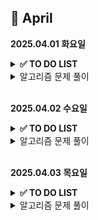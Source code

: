 ## 📅 April

**2025.04.01 화요일**
<details> 
<summary><b>✅ TO DO LIST</b></summary>

<h3>🌱 Spring  </h3>
인프런 김영한 스프링입문  

- [X] 프로젝트 환경 설정  

- [X] 스프링 웹 개발 기초  

- [X] 회원 관리 예제 - 백엔드 개발  

<h3>🧠 Algorithm </h3>  

- [ ] 위상정렬   

- [ ] 플로이드 워셜 & 벨만 포드 알고리즘  

- [X] 다익스트라 연습  

- [ ] 프림, 크루스칼 연습  

</details>

<details>
<summary>알고리즘 문제 풀이</summary>

<details>
<summary>BOJ1238. 파티</summary>

[코드](../APS/BOJ/BOJ1238_파티.java)

> - 아이디어
>   - 다익스트라 2개 써서 오는 거 가는 거 계산해주고 더한 값이 가장 큰 거 출력
> - 느낀점
>   - 골드3이라서 쫄았는데 그냥 평범한 다익스트라 문제였다...그래프 문제가 거의 골드라서 경험치 잘 오르는 게 약간 머쓱함

```
package BOJ;

import java.io.BufferedReader;
import java.io.IOException;
import java.io.InputStreamReader;
import java.util.ArrayList;
import java.util.Arrays;
import java.util.List;
import java.util.PriorityQueue;

public class BOJ1238_파티 {

    static final int INF = Integer.MAX_VALUE;
    static int N, M, X;
    static List<List<Edge>> graph1, graph2;
    static int[] dist1, dist2;

    public static void main(String[] args) throws IOException {
        BufferedReader br = new BufferedReader(new InputStreamReader(System.in));
        String[] input = br.readLine().split(" ");
        N = Integer.parseInt(input[0]); // 노드 수
        M = Integer.parseInt(input[1]); // 간선 수
        X = Integer.parseInt(input[2]); // 목적지
        
        graph1 = new ArrayList<>();    // 오는 거
        graph2 = new ArrayList<>();    // 돌아가는 거
        for (int i = 0; i <= N; i++) {
            graph1.add(new ArrayList<>());
            graph2.add(new ArrayList<>());
        }
        for (int i = 0; i < M; i++) {
            input = br.readLine().split(" ");
            int a = Integer.parseInt(input[0]);
            int b = Integer.parseInt(input[1]);
            int c = Integer.parseInt(input[2]);

            graph1.get(a).add(new Edge(b, c));
            graph2.get(b).add(new Edge(a, c));
        }

        dist1 = new int[N + 1];
        dist2 = new int[N + 1];
        Arrays.fill(dist1, INF);
        Arrays.fill(dist2, INF);
        dist1[X] = 0;
        dist2[X] = 0;

        dijkstra(graph1, dist1);
        dijkstra(graph2, dist2);

        int ans = 0;
        for(int i = 1 ; i <= N ; i++) {
            ans = Math.max(dist1[i] + dist2[i], ans);
        }

//        System.out.println(Arrays.toString(dist1));
//        System.out.println(Arrays.toString(dist2));
        System.out.println(ans);
    }

    public static void dijkstra(List<List<Edge>> graph, int[] dist) {
        PriorityQueue<Edge> pq = new PriorityQueue<>();
        pq.add(new Edge(X, 0));

        while(!pq.isEmpty()) {
            Edge cur = pq.poll();

            if(cur.cost > dist[cur.to]) continue;

            for(Edge e : graph.get(cur.to)) {
                if(dist[e.to] > dist[cur.to] + e.cost) {
                    dist[e.to] = dist[cur.to] + e.cost;
                    pq.offer(e);
                }
            }
        }
    }

    static class Edge implements Comparable<Edge> {
        int to, cost;

        public Edge(int to, int cost) {
            this.to = to;
            this.cost = cost;
        }

        @Override
        public int compareTo(Edge o) {
            return this.cost - o.cost;
        }
    }
}

```
</details>

<details>
<summary>BOJ11725. 트리의 부모 찾기</summary>

[코드](../APS/BOJ/BOJ11725_트리의부모찾기.java)

> - 아이디어
>   - bfs로 내려가면서 부모 저장해줌
> - 느낀점
>   - 쉬운 듯

```
package BOJ;

import java.io.BufferedReader;
import java.io.IOException;
import java.io.InputStreamReader;
import java.util.ArrayList;
import java.util.LinkedList;
import java.util.List;
import java.util.Queue;

public class BOJ11725_트리의부모찾기 {
    public static void main(String[] args) throws IOException {
        BufferedReader br = new BufferedReader(new InputStreamReader(System.in));
        int N = Integer.parseInt(br.readLine());
        List<List<Integer>> graph = new ArrayList<>();
        for (int i = 0; i <= N; i++) {
            graph.add(new ArrayList<>());
        }
        for (int i = 0; i < N-1; i++) {
            String[] input = br.readLine().split(" ");
            int a = Integer.parseInt(input[0]);
            int b = Integer.parseInt(input[1]);
            graph.get(a).add(b);
            graph.get(b).add(a);
        }

        boolean[] vis = new boolean[N + 1];
        Queue<Integer> queue = new LinkedList<>();
        queue.offer(1);
        int[] p = new int[N + 1];

        while (!queue.isEmpty()) {
            int cur = queue.poll();
            vis[cur] = true;

            for (int next : graph.get(cur)) {
                if(!vis[next]){
                    vis[next] = true;
                    queue.offer(next);
                    p[next] = cur;
                }
            }
        }

        for (int i = 2; i <= N; i++) {
            System.out.println(p[i]);
        }
    }
}

```

</details>

<details>
<summary>BOJ4673. 셀프 넘버</summary>

[코드](../APS/BOJ/BOJ4673_셀프넘버.java)

> - 메모
>   - 툭하면 까먹는 각 자리수 더하는 방법...

```
package BOJ;

import java.util.ArrayList;
import java.util.List;

/**
 * 셀프 넘버
 * <a href="https://www.acmicpc.net/problem/4673">...</a>
 */

public class BOJ4673_셀프넘버 {
    public static void main(String[] args) {
        List<List<Integer>> arr = new ArrayList<>();
        for (int i = 0; i <= 10000; i++) {
            arr.add(new ArrayList<>());
        }

        for(int i = 1; i <= 10000 ; i++) {
            int dn = i;
            int temp = i;
            while (temp > 0) {
                dn += temp % 10;
                temp /= 10;
            }

            if(dn <= 10000)
                // dn의 생성자 i
                arr.get(dn).add(i);
        }

        for(int i = 1; i <= 10000 ; i++) {
            if(arr.get(i).isEmpty()) {
                System.out.println(i);
            }
        }
    }
}

```

</details>

<details>
<summary>BOJ16234. 인구 이동</summary>

[코드](../APS/BOJ/BOJ16234_인구이동.java)

> - 아이디어
>   - 하루 인구이동 일어나는 거 구현해놓고, while true 로 돌리면서 인구이동이 일어나지 않으면 return 해주기
> - 느낀점
>   - 하루 인구이동까지는 구현하기 까다롭지 않았는데 날짜 넘기면서 꼬였음

```
package BOJ;

import java.io.BufferedReader;
import java.io.IOException;
import java.io.InputStreamReader;
import java.util.ArrayList;
import java.util.List;

/**
 * 인구 이동
 * <a href="https://www.acmicpc.net/problem/16234">...</a>
 */

public class BOJ16234_인구이동 {

    static int N, L, R, sum;
    static int[][] map, newMap;
    static boolean[][] visited;
    static List<int[]> toChange;

    public static void main(String[] args) throws IOException {
        BufferedReader br = new BufferedReader(new InputStreamReader(System.in));
        String[] input = br.readLine().split(" ");
        N = Integer.parseInt(input[0]); // map 한 변 길이
        // 두 인구의 차이가 L이상 R 이하일 때 국경선 열림
        L = Integer.parseInt(input[1]);
        R = Integer.parseInt(input[2]);
        map = new int[N][N];
        newMap = new int[N][N];

        for (int i = 0; i < N; i++) {
            input = br.readLine().split(" ");
            for (int j = 0; j < N; j++) {
                map[i][j] = Integer.parseInt(input[j]);
            }
        }
        
        int days = 0;

        while (true) {
            visited = new boolean[N][N];    // 하루 지날 때마다 갱신해줘야 함
            boolean flag = false;
            // 일단 한 번 전체 dfs를 돌려보자 (하루 지나는 거임)
            for (int i = 0; i < N; i++) {
                for (int j = 0; j < N; j++) {
                    if (!visited[i][j]) {
                        sum = map[i][j];
                        toChange = new ArrayList<>();
                        dfs(i, j);
                        if (toChange.size() > 1) {
                            flag = true;
                        }

                        int newPpl = sum / toChange.size();
                        for (int[] change : toChange) {
                            int x = change[0];
                            int y = change[1];
                            map[x][y] = newPpl;
                        }
                    }
                }
            }

            if (!flag) {
                System.out.println(days);
                return;
            } else {
                days++;
            }

        }
    }

    public static void dfs(int i, int j) {
        toChange.add(new int[]{i, j});

        visited[i][j] = true;

        int[] dx = {-1, 0, 1, 0};
        int[] dy = {0, 1, 0, -1};

        for (int d = 0; d < 4; d++) {
            int nx = i + dx[d];
            int ny = j + dy[d];

            if (nx >= 0 && ny >= 0 && nx < N && ny < N) {
                int gap = Math.abs(map[i][j] - map[nx][ny]);
                boolean openCondition = (gap >= L) && (gap <= R);   // 문 열리는 조건
                if (!visited[nx][ny] && openCondition) {
                    visited[nx][ny] = true;
                    sum += map[nx][ny];
                    dfs(nx, ny);
                }
            }
        }
    }
}

```

</details>

</details>

<br>

**2025.04.02 수요일**
<details> 
<summary><b>✅ TO DO LIST</b></summary>

<h3>🌱 Spring  </h3>
인프런 김영한 스프링입문

- [X] 스프링 빈과 의존관계

- [X] 회원 관리 예제 - 웹 MVC 개발

- [ ] 스프링 DB 접근 기술

- [ ] AOP

<h3>🧠 Algorithm </h3>

- [ ] 위상정렬

- [ ] 플로이드 워셜 & 벨만 포드 알고리즘

- [ ] 프림, 크루스칼 연습

</details>

<details>
<summary>알고리즘 문제 풀이</summary>

<details>
<summary>BOJ1068. 트리</summary>

[코드](../APS/BOJ/BOJ1068_트리.java)
> - 아이디어
>   - 그래프 다 만들어주고, 제거할 노드의 자식리스트 비워주고, 전체 훑으면서 제거할 노드를 자식으로 갖는 경우 그 리스트에서도 빼줌
>   - 리프노드인지는 flag 변수 써서 처리
>   - head를 제거하는 경우 처리
> - 느낀점
>   - visited 배열 안 써줘도 될 것 같은데 그냥 혹시나 중복되는 자식 있을까봐 써줌. 근데 트리의 정의 자체가 모든 노드는 하나의 부모만 가져야 한대....필요없었음.

```
package BOJ;

import java.io.BufferedReader;
import java.io.IOException;
import java.io.InputStreamReader;
import java.util.ArrayList;
import java.util.LinkedList;
import java.util.List;
import java.util.Queue;

/**
 * <a href="https://www.acmicpc.net/problem/1068">...</a>
 */

public class BOJ1068_트리 {
    static int N, remove, cnt;
    static List<List<Integer>> graph;
    static boolean[] visited;

    public static void main(String[] args) throws IOException {
        BufferedReader br = new BufferedReader(new InputStreamReader(System.in));
        N = Integer.parseInt(br.readLine());
        graph = new ArrayList<>();
        for (int i = 0; i < N; i++) {
            graph.add(new ArrayList<>());
        }
        int head = -1;
        String[] input = br.readLine().split(" ");
        for (int i = 0; i < N; i++) {
            int p = Integer.parseInt(input[i]);
            if (p != -1) {
                graph.get(p).add(i);
            } else {
                head = i;
            }
        }
        remove = Integer.parseInt(br.readLine());
        visited = new boolean[N];

        for (int i = 0; i < N; i++) {
            if(graph.get(i).contains(remove)) {
                graph.get(i).remove(Integer.valueOf(remove));
            }
        }
        graph.get(remove).clear();

        if(remove == head) {
            System.out.println(0);
            return;
        }

        bfs(head);
        System.out.println(cnt);
    }

    public static void bfs(int start) {
        Queue<Integer> queue = new LinkedList<>();

        queue.add(start);
        visited[start] = true;

        while(!queue.isEmpty()) {
            int cur = queue.poll();
//            System.out.println("cur : " + cur);
            boolean flag = false;

            for (int next : graph.get(cur)) {
//                System.out.println("next : " + next);
                if(!visited[next]) {
                    queue.add(next);
                    visited[next] = true;
                    flag = true;
                }
            }

            if(!flag) {
                cnt++;
//                System.out.println(cur + "에서 cnt ++ => " +cnt);
            }
        }
    }
}

```
</details>

</details>

<br>

**2025.04.03 목요일**
<details>
<summary><b>✅ TO DO LIST</b></summary>
<h3>🌱 Spring  </h3>
인프런 김영한 스프링입문

- [X] 스프링 빈과 의존관계

- [X] 회원 관리 예제 - 웹 MVC 개발

- [ ] 스프링 DB 접근 기술

- [ ] AOP

<h3>🧠 Algorithm </h3>

- [ ] 위상정렬

- [ ] 플로이드 워셜 & 벨만 포드 알고리즘

- [ ] 프림, 크루스칼 연습
</details>

<details>
<summary>알고리즘 문제 풀이</summary>

<details>
<summary>BOJ14940. 쉬운 최단거리</summary>

[코드](../APS/BOJ/BOJ14940_쉬운최단거리.java)
> - 느낀점
>   - 델타 범위 설정 잘못해서 틀림...(nx < N && ny < N)...

```
package BOJ;

import java.io.BufferedReader;
import java.io.IOException;
import java.io.InputStreamReader;
import java.util.LinkedList;
import java.util.Queue;

public class BOJ14940_쉬운최단거리 {
    public static void main(String[] args) throws IOException {
        BufferedReader br = new BufferedReader(new InputStreamReader(System.in));
        StringBuilder sb = new StringBuilder();
        String[] input = br.readLine().split(" ");
        int N = Integer.parseInt(input[0]);
        int M = Integer.parseInt(input[1]);

        int[][] map = new int[N][M];
        int[][] dist = new int[N][M];
        boolean[][] visited = new boolean[N][M];
        int[] start = {-1, -1};

        for (int i = 0; i < N; i++) {
            input = br.readLine().split(" ");
            for (int j = 0; j < M; j++) {
                map[i][j] = Integer.parseInt(input[j]);

                if (map[i][j] == 2) {    // 시작 위치 찾아두기
                    start = new int[]{i, j};
                    dist[i][j] = 0;
                }
            }
        }
        // 입력 다 받음

        // bfs 돌릴 거야
        Queue<int[]> queue = new LinkedList<>();
        queue.add(start);
        visited[start[0]][start[1]] = true;

        int[] dx = {-1, 0, 1, 0};
        int[] dy = {0, 1, 0, -1};

        while (!queue.isEmpty()) {
            int[] cur = queue.poll();
            int i = cur[0];
            int j = cur[1];

            for (int d = 0; d < 4; d++) {
                int nx = i + dx[d];
                int ny = j + dy[d];

                if (nx >= 0 && ny >= 0 && nx < N && ny < M) {
                    if (!visited[nx][ny] && map[nx][ny] == 1) {
                        queue.add(new int[]{nx, ny});
                        visited[nx][ny] = true;
                        dist[nx][ny] = dist[i][j] + 1;
                    }
                }
            }
        }

        // 거리 출력
        for (int i = 0; i < N; i++) {
            for (int j = 0; j < M; j++) {
                if(map[i][j] == 1 && dist[i][j] == 0) {
                    sb.append(-1).append(" ");
                } else {
                    sb.append(dist[i][j]).append(" ");
                }
            }
            sb.append("\n");
        }

        System.out.println(sb);
    }
}

```

</details>

<details>
<summary>SWEA1970. 쉬운 거스름돈</summary>

[코드](../APS/SWEA/SWEA1970_쉬운거스름돈.java)

> - 아이디어
>   - 큰 돈부터 채워넣기
> - 느낀점
>   - 쉬웠다
```
package SWEA;

import java.util.Scanner;

public class SWEA1970_쉬운거스름돈 {
    public static void main(String[] args) {
        Scanner sc = new Scanner(System.in);
        int T = sc.nextInt();
        int[] money = {50000, 10000, 5000, 1000, 500, 100, 50, 10};
        for (int t = 1; t <= T; t++) {
            int n = sc.nextInt();
            int[] cnt = new int[8];

            for (int i = 0; i < 8; i++) {
                cnt[i] = n / money[i];
                n %= money[i];
            }

            System.out.println("#" + t);
            for(int i = 0 ;i < 8 ; i++) {
                System.out.print(cnt[i] + " ");
            }
            System.out.println();
        }
    }
}

```
</details>

<details>
<summary>BOJ18352. 특정 거리의 도시 찾기</summary>

[코드](../APS/BOJ/BOJ18352_특정거리의도시찾기_다익스트라.java)

> - 느낀점
>   - 다익스트라 안 까먹게 연습 겸 풀어봄
> - 메모
>   - pq에 넣을 때 최단거리로 갱신된 Edge로 안 넣으면 시간초과 남!

```
package BOJ;

import java.io.BufferedReader;
import java.io.IOException;
import java.io.InputStreamReader;
import java.util.*;

public class BOJ18352_특정거리의도시찾기_다익스트라 {
    public static void main(String[] args) throws IOException {
        BufferedReader br = new BufferedReader(new InputStreamReader(System.in));
        String[] input = br.readLine().split(" ");
        List<List<Edge>> graph = new ArrayList<>();
        StringBuilder sb = new StringBuilder();

        int N = Integer.parseInt(input[0]); // 노드 개수
        int M = Integer.parseInt(input[1]); // 간선 개수
        int K = Integer.parseInt(input[2]); // 거리 정보
        int X = Integer.parseInt(input[3]); // 출발 도시 번호

        for (int i = 0; i <= N; i++) {
            graph.add(new ArrayList<>());
        }

        for (int i = 0; i < M; i++) {
            input = br.readLine().split(" ");
            int a = Integer.parseInt(input[0]);
            int b = Integer.parseInt(input[1]);

            graph.get(a).add(new Edge(b, 1));
        }

        PriorityQueue<Edge> pq = new PriorityQueue<>();
        int[] dist = new int[N + 1];
        Arrays.fill(dist, Integer.MAX_VALUE);

        pq.offer(new Edge(X, 0));
        dist[X] = 0;

        while (!pq.isEmpty()) {
            Edge cur = pq.poll();

            if (dist[cur.to] < cur.cost) continue;

            for (Edge e : graph.get(cur.to)) {
                if (dist[e.to] > dist[cur.to] + e.cost) {
                    dist[e.to] = dist[cur.to] + e.cost;
                    pq.offer(new Edge(e.to, dist[e.to]));
                }
            }
        }


        // 출력

        boolean flag = false;
        for (int i = 0; i < dist.length; i++) {
            if (dist[i] == K) {
                flag = true;
                sb.append(i).append("\n");
            }
        }
        if(!flag) {
            sb.append(-1);
        }
        System.out.println(sb);
    }

    static class Edge implements Comparable<Edge> {
        int to, cost;

        public Edge(int to, int cost) {
            this.to = to;
            this.cost = cost;
        }

        @Override
        public int compareTo(Edge o) {
            return this.cost - o.cost;
        }
    }
}

```
</details>

</details>
